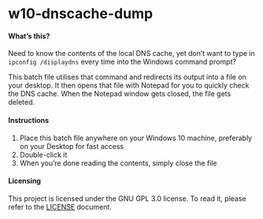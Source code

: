 w10-dnscache-dump
=================

#### What’s this?
Need to know the contents of the local DNS cache, yet don’t want to type in
`ipconfig /displaydns` every time into the Windows command prompt?

This batch file utilises that command and redirects its output into a file on
your desktop. It then opens that file with Notepad for you to quickly check the
DNS cache. When the Notepad window gets closed, the file gets deleted.

#### Instructions
1. Place this batch file anywhere on your Windows 10 machine, preferably on
   your Desktop for fast access
2. Double-click it
3. When you’re done reading the contents, simply close the file

#### Licensing
This project is licensed under the GNU GPL 3.0 license. To read it, please
refer to the [LICENSE](LICENSE) document.
